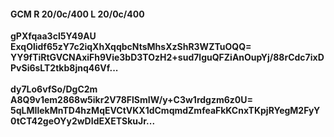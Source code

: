 #### GCM R 20/0c/400 L 20/0c/400
**gPXfqaa3cl5Y49AU**<br/>**ExqOlidf65zY7c2iqXhXqqbcNtsMhsXzShR3WZTuOQQ=**<br/>**YY9fTiRtGVCNAxiFh9Vie3bD3TOzH2+sud7lguQFZiAnOupYj/88rCdc7ixDPvSi6sLT2tkb8jnq46Vf...**<br/><br/>
**dy7Lo6vfSo/DgC2m**<br/>**A8Q9v1em2868w5ikr2V78FlSmIW/y+C3w1rdgzm6z0U=**<br/>**5qLMIlekMnTD4hzMqEVCtVKX1dCmqmdZmfeaFkKCnxTKpjRYegM2FyY0tCT42geOYy2wDIdEXETSkuJr...**